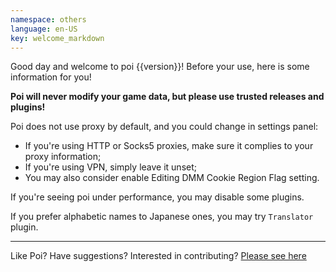 ```yaml
---
namespace: others
language: en-US
key: welcome_markdown
---
```

Good day and welcome to poi {{version}}! Before your use, here is some information for you!

__Poi will never modify your game data, but please use trusted releases and plugins!__

Poi does not use proxy by default, and you could change in settings panel:
- If you're using HTTP or Socks5 proxies, make sure it complies to your proxy information;
- If you're using VPN, simply leave it unset;
- You may also consider enable Editing DMM Cookie Region Flag setting.

If you're seeing poi under performance, you may disable some plugins.

If you prefer alphabetic names to Japanese ones, you may try `Translator` plugin.

-----

Like Poi? Have suggestions? Interested in contributing? [Please see here](https://github.com/poooi/poi)
